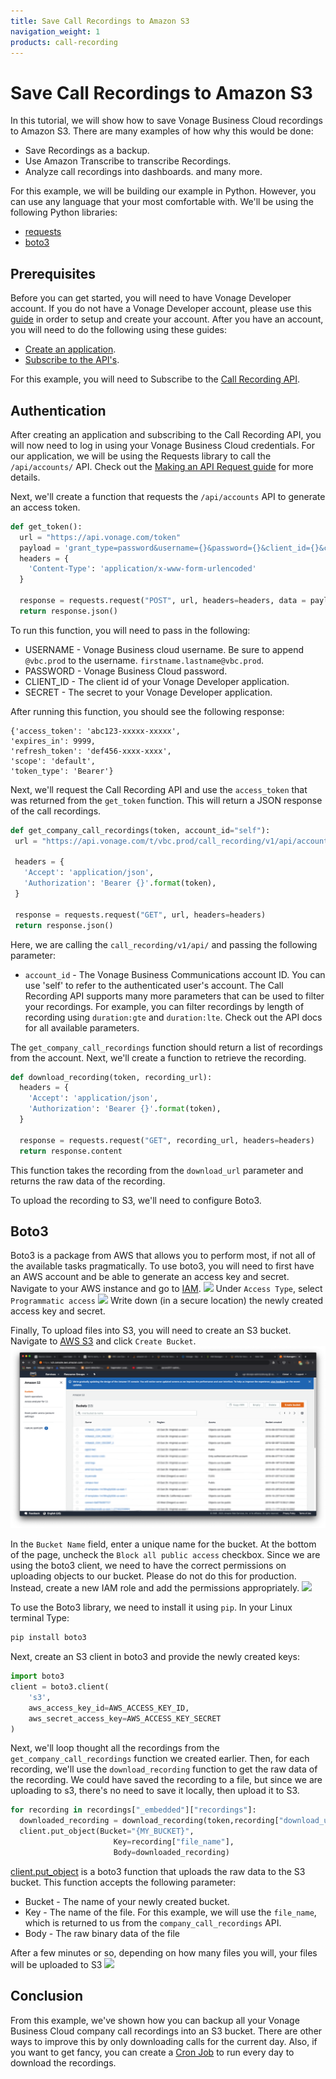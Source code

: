 ```yaml
---
title: Save Call Recordings to Amazon S3
navigation_weight: 1
products: call-recording
---
```


# Save Call Recordings to Amazon S3

In this tutorial, we will show how to save Vonage Business Cloud recordings to Amazon S3. There are many examples of how why this would be done:
* Save Recordings as a backup.
* Use Amazon Transcribe to transcribe Recordings.
* Analyze call recordings into dashboards.
and many more.

For this example, we will be building our example in Python. However, you can use any language that your most comfortable with. We'll be using the following Python libraries:
* [requests](https://requests.readthedocs.io/en/master/)
* [boto3](https://boto3.amazonaws.com/v1/documentation/api/latest/index.html)

## Prerequisites

Before you can get started, you will need to have Vonage Developer account. If you do not have a Vonage Developer account, please use this [guide](_documentation/en/concepts/guides/create-a-developer-account.md) in order to setup and create your account.
After you have an account, you will need to do the following using these guides:
* [Create an application](_documentation/en/concepts/guides/create-an-application.md).
* [Subscribe to the API's](_documentation/en/concepts/guides/create-an-application.md).

For this example, you will need to Subscribe to the [Call Recording API](_documentation/en/call-recording/overview.md).

## Authentication

After creating an application and subscribing to the Call Recording API, you will now need to log in using your Vonage Business Cloud credentials. For our application, we will be using the Requests library to call the `/api/accounts/` API. Check out the [Making an API Request guide](_documentation/en/concepts/guides/make-an-api-request.md) for more details.

Next, we'll create a function that requests the `/api/accounts` API to generate an access token.

```python
def get_token():
  url = "https://api.vonage.com/token"
  payload = 'grant_type=password&username={}&password={}&client_id={}&client_secret={}'.format(USERNAME, PASSWORD, CLIENT_ID, SECRET)
  headers = {
    'Content-Type': 'application/x-www-form-urlencoded'
  }

  response = requests.request("POST", url, headers=headers, data = payload)
  return response.json()
  ```

  To run this function, you will need to pass in the following:
  * USERNAME - Vonage Business cloud username. Be sure to append `@vbc.prod` to the username. `firstname.lastname@vbc.prod`.
  * PASSWORD - Vonage Business Cloud password.
  * CLIENT_ID - The client id of your Vonage Developer application.
  * SECRET - The secret to your Vonage Developer application.

  After running this function, you should see the following response:
  ```
  {'access_token': 'abc123-xxxxx-xxxxx',
 'expires_in': 9999,
 'refresh_token': 'def456-xxxx-xxxx',
 'scope': 'default',
 'token_type': 'Bearer'}
 ```

 Next, we'll request the Call Recording API and use the `access_token` that was returned from the `get_token` function. This will return a JSON response of the call recordings.

 ```python
 def get_company_call_recordings(token, account_id="self"):
  url = "https://api.vonage.com/t/vbc.prod/call_recording/v1/api/accounts/{}/company_call_recordings".format(account_id)

  headers = {
    'Accept': 'application/json',
    'Authorization': 'Bearer {}'.format(token),
  }

  response = requests.request("GET", url, headers=headers)
  return response.json()
  ```

Here, we are calling the `call_recording/v1/api/` and passing the following parameter:
* `account_id` - The Vonage Business Communications account ID. You can use 'self' to refer to the authenticated user's account.
The Call Recording API supports many more parameters that can be used to filter your recordings. For example, you can filter recordings by length of recording using `duration:gte` and `duration:lte`. Check out the API docs for all available parameters.

The `get_company_call_recordings` function should return a list of recordings from the account. Next, we'll create a function to retrieve the recording.

```python
def download_recording(token, recording_url):
  headers = {
    'Accept': 'application/json',
    'Authorization': 'Bearer {}'.format(token),
  }

  response = requests.request("GET", recording_url, headers=headers)
  return response.content
```
This function takes the recording from the `download_url` parameter and returns the raw data of the recording.

To upload the recording to S3, we'll need to configure Boto3.

## Boto3

Boto3 is a package from AWS that allows you to perform most, if not all of the available tasks pragmatically. To use boto3, you will need to first have an AWS account and be able to generate an access key and secret. Navigate to your AWS instance and go to [IAM](https://console.aws.amazon.com/iam/home).
![](images/iam_add_user.png)
Under `Access Type`, select `Programmatic access`
![](images/iam_create_user.png)
Write down (in a secure location) the newly created access key and secret.

Finally, To upload files into S3, you will need to create an S3 bucket. Navigate to [AWS S3](https://s3.console.aws.amazon.com/) and click `Create Bucket`.
![](call_recording_to_s3/images/s3_create_bucket.png)

In the `Bucket Name` field, enter a unique name for the bucket. At the bottom of the page, uncheck the `Block all public access` checkbox. Since we are using the boto3 client, we need to have the correct permissions on uploading objects to our bucket. Please do not do this for production. Instead, create a new IAM role and add the permissions appropriately.
![](/images/s3_config.png)

To use the Boto3 library, we need to install it using `pip`.
In your Linux terminal Type:
```bash
pip install boto3
```

Next, create an S3 client in boto3 and provide the newly created keys:
```python
import boto3
client = boto3.client(
    's3',
    aws_access_key_id=AWS_ACCESS_KEY_ID,
    aws_secret_access_key=AWS_ACCESS_KEY_SECRET
)
```
Next, we'll loop thought all the recordings from the `get_company_call_recordings` function we created earlier.
Then, for each recording, we'll use the `download_recording` function to get the raw data of the recording. We could have saved the recording to a file, but since we are uploading to s3, there's no need to save it locally, then upload it to S3.

```python
for recording in recordings["_embedded"]["recordings"]:
  downloaded_recording = download_recording(token,recording["download_url"])
  client.put_object(Bucket="{MY_BUCKET}",
                       Key=recording["file_name"],
                       Body=downloaded_recording)
```
[client.put_object](https://boto3.amazonaws.com/v1/documentation/api/latest/reference/services/s3.html#S3.Client.put_object) is a boto3 function that uploads the raw data to the S3 bucket. This function accepts the following parameter:
* Bucket - The name of your newly created bucket.
* Key - The name of the file. For this example, we will use the `file_name`, which is returned to us from the `company_call_recordings` API.
* Body - The raw binary data of the file

After a few minutes or so, depending on how many files you will, your files will be uploaded to S3
![](/images/s3_uploaded_files.png)

## Conclusion

From this example, we've shown how you can backup all your Vonage Business Cloud company call recordings into an S3 bucket. There are other ways to improve this by only downloading calls for the current day. Also, if you want to get fancy, you can create a [Cron Job](https://www.ostechnix.com/a-beginners-guide-to-cron-jobs/) to run every day to download the recordings.
